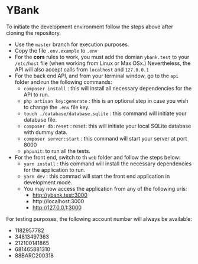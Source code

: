 # YBank
To initiate the development environment follow the steps above after cloning the repository.

- Use the `master` branch for execution purposes.
- Copy the file `.env.example` to `.env`
- For the **cors** rules to work, you must add the domian `ybank.test` to your `/etc/host` file (when working from Linux or Max OSx.) Nevertheless, the API will also accept calls from `localhost` and `127.0.0.1`
- For the back end API, and from your terminal window, go to the `api` folder and run the following commands:
	- `composer install` : this will install all necessary dependencies for the API to run.
	- `php artisan key:generate` : this is an optional step in case you wish to change the `.env` file key.
	- `touch ./database/database.sqlite` : this command will initiate your database file.
	- `composer db:reset` : reset: this will initiate your local SQLite database with dummy data.
	- `composer server:start` : this command will start your server at port 8000
	- `phpunit`: to run all the tests.
- For the front end, switch to th `web` folder and follow the steps below:
	- `yarn install` : this command will install the necessary dependencies for the application to run.
	- `yarn dev` : this commad will start the front end application in development mode.
	- You may now access the application from any of the following uris:
		- http://ybank.test:3000
		- http://localhost:3000
		- http://127.0.0.1:3000

For testing purposes, the following account number will always be available:
- 1182957782
- 34813497363
- 212100141865
- 681465881310
- 88BARC200318



